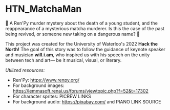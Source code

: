 # HTN_MatchaMan

🍵 A Ren'Py murder mystery about the death of a young student, and the reappearance of a mysterious matcha murderer. Is this the case of the past being revived, or someone new taking on a dangerous name? 🍵

This project was created for the University of Waterloo's 2022 **Hack the North!** The goal of this story was to follow the guidance of keynote speaker and musician **will.i.am**, who inspired us with his speech on the unity between tech and art— be it musical, visual, or literary. 

_Utilized resources:_
- Ren'Py: https://www.renpy.org/
- For background images: https://lemmasoft.renai.us/forums/viewtopic.php?f=52&t=17302
- For character sprites: PICREW LINKS
- For background audio: https://pixabay.com/ and PIANO LINK SOURCE
